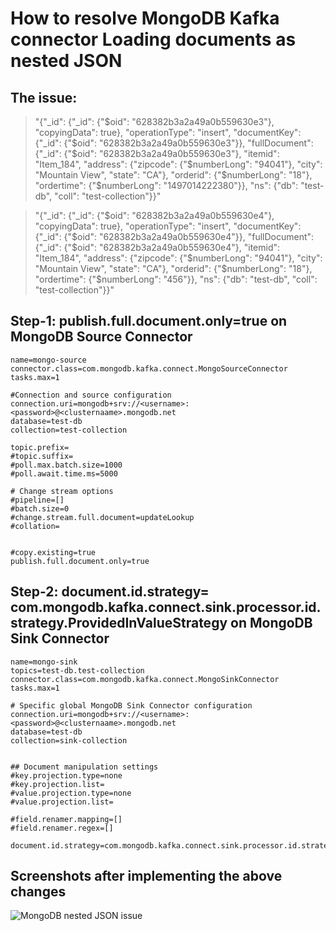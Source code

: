 # How to resolve MongoDB Kafka connector Loading documents as nested JSON
## The issue:

> "{\"_id\": {\"_id\": {\"$oid\": \"628382b3a2a49a0b559630e3\"}, \"copyingData\": true}, \"operationType\": \"insert\", \"documentKey\": {\"_id\": {\"$oid\": \"628382b3a2a49a0b559630e3\"}}, \"fullDocument\": {\"_id\": {\"$oid\": \"628382b3a2a49a0b559630e3\"}, \"itemid\": \"Item_184\", \"address\": {\"zipcode\": {\"$numberLong\": \"94041\"}, \"city\": \"Mountain View\", \"state\": \"CA\"}, \"orderid\": {\"$numberLong\": \"18\"}, \"ordertime\": {\"$numberLong\": \"1497014222380\"}}, \"ns\": {\"db\": \"test-db\", \"coll\": \"test-collection\"}}"

> "{\"_id\": {\"_id\": {\"$oid\": \"628382b3a2a49a0b559630e4\"}, \"copyingData\": true}, \"operationType\": \"insert\", \"documentKey\": {\"_id\": {\"$oid\": \"628382b3a2a49a0b559630e4\"}}, \"fullDocument\": {\"_id\": {\"$oid\": \"628382b3a2a49a0b559630e4\"}, \"itemid\": \"Item_184\", \"address\": {\"zipcode\": {\"$numberLong\": \"94041\"}, \"city\": \"Mountain View\", \"state\": \"CA\"}, \"orderid\": {\"$numberLong\": \"18\"}, \"ordertime\": {\"$numberLong\": \"456\"}}, \"ns\": {\"db\": \"test-db\", \"coll\": \"test-collection\"}}"

## Step-1: publish.full.document.only=true on MongoDB Source Connector

```
name=mongo-source
connector.class=com.mongodb.kafka.connect.MongoSourceConnector
tasks.max=1

#Connection and source configuration
connection.uri=mongodb+srv://<username>:<password>@<clusternaame>.mongodb.net
database=test-db
collection=test-collection

topic.prefix=
#topic.suffix=
#poll.max.batch.size=1000
#poll.await.time.ms=5000

# Change stream options
#pipeline=[]
#batch.size=0
#change.stream.full.document=updateLookup
#collation=


#copy.existing=true
publish.full.document.only=true
```

## Step-2: document.id.strategy= com.mongodb.kafka.connect.sink.processor.id.strategy.ProvidedInValueStrategy on MongoDB Sink Connector

```
name=mongo-sink
topics=test-db.test-collection
connector.class=com.mongodb.kafka.connect.MongoSinkConnector
tasks.max=1

# Specific global MongoDB Sink Connector configuration
connection.uri=mongodb+srv://<username>:<password>@<clusternaame>.mongodb.net
database=test-db
collection=sink-collection


## Document manipulation settings
#key.projection.type=none
#key.projection.list=
#value.projection.type=none
#value.projection.list=

#field.renamer.mapping=[]
#field.renamer.regex=[]

document.id.strategy=com.mongodb.kafka.connect.sink.processor.id.strategy.ProvidedInValueStrategy
```

## Screenshots after implementing the above changes

![MongoDB nested JSON issue](https://user-images.githubusercontent.com/73946498/183078404-ff54ae6b-723b-418a-8f3b-bdbcffcdd8c1.png)

